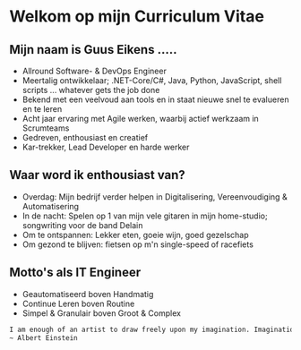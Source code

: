# Welkom op mijn Curriculum Vitae

## Mijn naam is Guus Eikens .....

- Allround Software- & DevOps Engineer
- Meertalig ontwikkelaar; .NET-Core/C#, Java, Python, JavaScript, shell scripts ... whatever gets the job done
- Bekend met een veelvoud aan tools en in staat nieuwe snel te evalueren en te leren
- Acht jaar ervaring met Agile werken, waarbij actief werkzaam in Scrumteams
- Gedreven, enthousiast en creatief
- Kar-trekker, Lead Developer en harde werker

## Waar word ik enthousiast van?

- Overdag: Mijn bedrijf verder helpen in Digitalisering, Vereenvoudiging & Automatisering
- In de nacht: Spelen op 1 van mijn vele gitaren in mijn home-studio; songwriting voor de band Delain
- Om te ontspannen: Lekker eten, goeie wijn, goed gezelschap
- Om gezond te blijven: fietsen op m'n single-speed of racefiets

## Motto's als IT Engineer

- Geautomatiseerd boven Handmatig
- Continue Leren boven Routine
- Simpel & Granulair boven Groot & Complex

```txt
I am enough of an artist to draw freely upon my imagination. Imagination is more important than knowledge. Knowledge is limited. Imagination encircles the world.  
~ Albert Einstein
```
